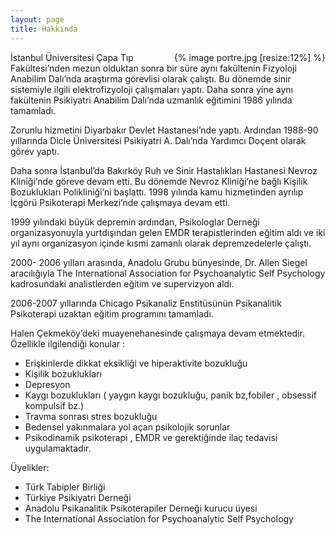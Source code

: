 ```yaml
---
layout: page
title: Hakkında
---
```


<div style="float: right;">
  {% image portre.jpg [resize:12%] %}
</div>

İstanbul Üniversitesi Çapa Tıp Fakültesi’nden mezun olduktan sonra bir süre aynı fakültenin
Fizyoloji Anabilim Dalı’nda araştırma görevlisi olarak çalıştı. Bu dönemde sinir sistemiyle ilgili
elektrofizyoloji çalışmaları yaptı. Daha sonra yine aynı fakültenin Psikiyatri Anabilim Dalı’nda
uzmanlık eğitimini 1986 yılında tamamladı.

Zorunlu hizmetini Diyarbakır Devlet Hastanesi’nde yaptı. Ardından 1988-90 yıllarında Dicle
Üniversitesi Psikiyatri A. Dalı’nda Yardımcı Doçent olarak görev yaptı.

Daha sonra İstanbul’da Bakırköy Ruh ve Sinir Hastalıkları Hastanesi Nevroz Kliniği’nde göreve
devam etti. Bu dönemde Nevroz Kliniği’ne bağlı Kişilik Bozuklukları Polikliniği’ni başlattı. 1998
yılında kamu hizmetinden ayrılıp İçgörü Psikoterapi Merkezi’nde çalışmaya devam etti.

1999 yılındaki büyük depremin ardından, Psikologlar Derneği organizasyonuyla yurtdışından
gelen EMDR terapistlerinden eğitim aldı ve iki yıl aynı organizasyon içinde kısmi zamanlı olarak
depremzedelerle çalıştı.

2000- 2006 yılları arasında, Anadolu Grubu bünyesinde, Dr. Allen Siegel aracılığıyla The
International Association for Psychoanalytic Self Psychology kadrosundaki analistlerden eğitim
ve supervizyon aldı.

2006-2007 yıllarında Chicago Psikanaliz Enstitüsünün Psikanalitik Psikoterapi uzaktan eğitim
programını tamamladı.

Halen Çekmeköy’deki muayenehanesinde çalışmaya devam etmektedir. Özellikle ilgilendiği
konular :

* Erişkinlerde dikkat eksikliği ve hiperaktivite bozukluğu
* Kişilik bozuklukları
* Depresyon
* Kaygı bozuklukları ( yaygın kaygı bozukluğu, panik bz,fobiler , obsessif kompulsif bz.)
* Travma sonrası stres bozukluğu
* Bedensel yakınmalara yol açan psikolojik sorunlar
* Psikodinamik psikoterapi , EMDR ve gerektiğinde ilaç tedavisi uygulamaktadır.

Üyelikler:

* Türk Tabipler Birliği
* Türkiye Psikiyatri Derneği
* Anadolu Psikanalitik Psikoterapiler Derneği kurucu üyesi
* The International Association for Psychoanalytic Self Psychology
